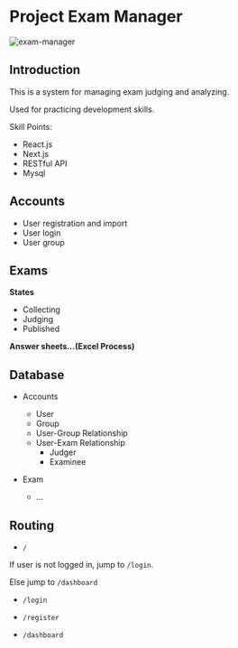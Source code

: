 # Project Exam Manager

![exam-manager](https://i.loli.net/2021/08/06/xiRra3pAHcfDJ1N.png)

## Introduction

This is a system for managing exam judging and analyzing.

Used for practicing development skills.

Skill Points:

+ React.js
+ Next.js
+ RESTful API
+ Mysql

## Accounts

+ User registration and import
+ User login
+ User group

## Exams

**States**

+ Collecting
+ Judging
+ Published

**Answer sheets...(Excel Process)**

## Database

+ Accounts
  + User
  + Group
  + User-Group Relationship
  + User-Exam Relationship
    + Judger
    + Examinee

+ Exam
  + ...

## Routing

+ `/`

If user is not logged in, jump to `/login`.

Else jump to `/dashboard`

+ `/login`



+ `/register`



+ `/dashboard`

